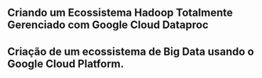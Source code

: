 <h2>Criando um Ecossistema Hadoop Totalmente Gerenciado com Google Cloud Dataproc<h2>

Criação de um ecossistema de Big Data usando o Google Cloud  Platform.
